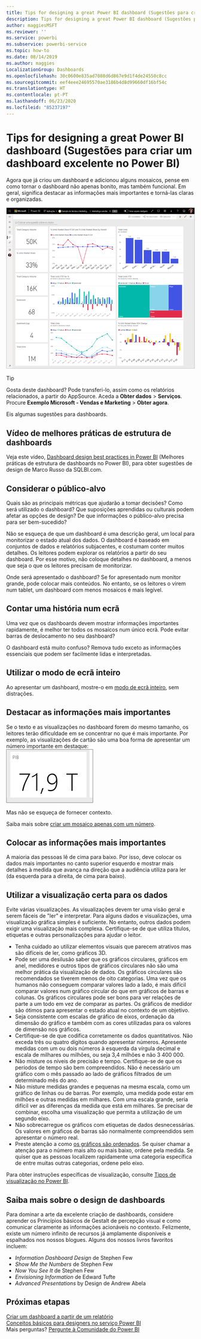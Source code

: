 ```yaml
---
title: Tips for designing a great Power BI dashboard (Sugestões para criar um dashboard excelente no Power BI)
description: Tips for designing a great Power BI dashboard (Sugestões para criar um dashboard excelente no Power BI)
author: maggiesMSFT
ms.reviewer: ''
ms.service: powerbi
ms.subservice: powerbi-service
ms.topic: how-to
ms.date: 08/14/2019
ms.author: maggies
LocalizationGroup: Dashboards
ms.openlocfilehash: 30c0600e835ad7088d6d867e9d1f4de24550c8cc
ms.sourcegitcommit: eef4eee24695570ae3186b4d8d99660df16bf54c
ms.translationtype: HT
ms.contentlocale: pt-PT
ms.lasthandoff: 06/23/2020
ms.locfileid: "85237197"
---
```

# <a name="tips-for-designing-a-great-power-bi-dashboard"></a>Tips for designing a great Power BI dashboard (Sugestões para criar um dashboard excelente no Power BI)
Agora que já criou um dashboard e adicionou alguns mosaicos, pense em como tornar o dashboard não apenas bonito, mas também funcional. Em geral, significa destacar as informações mais importantes e torná-las claras e organizadas.

![Dashboard de exemplo de marketing e vendas](media/service-dashboards-design-tips/power-bi-marketing-sample-dashboard.png)

> [!TIP]
> Gosta deste dashboard? Pode transferi-lo, assim como os relatórios relacionados, a partir do AppSource. Aceda a **Obter dados** > **Serviços**. Procure **Exemplo Microsoft - Vendas e Marketing** > **Obter agora**.

Eis algumas sugestões para dashboards.

## <a name="dashboard-design-best-practices-video"></a>Vídeo de melhores práticas de estrutura de dashboards

Veja este vídeo, [Dashboard design best practices in Power BI](https://www.youtube.com/watch?v=-tdkUYrzrio) (Melhores práticas de estrutura de dashboards no Power BI), para obter sugestões de design de Marco Russo da SQLBI.com.

## <a name="consider-your-audience"></a>Considerar o público-alvo
Quais são as principais métricas que ajudarão a tomar decisões? Como será utilizado o dashboard? Que suposições aprendidas ou culturais podem afetar as opções de design? De que informações o público-alvo precisa para ser bem-sucedido?

Não se esqueça de que um dashboard é uma descrição geral, um local para monitorizar o estado atual dos dados. O dashboard é baseado em conjuntos de dados e relatórios subjacentes, e costumam conter muitos detalhes. Os leitores podem explorar os relatórios a partir do seu dashboard. Por esse motivo, não coloque detalhes no dashboard, a menos que seja o que os leitores precisam de monitorizar.

Onde será apresentado o dashboard? Se for apresentado num monitor grande, pode colocar mais conteúdos. No entanto, se os leitores o virem num tablet, um dashboard com menos mosaicos é mais legível.

## <a name="tell-a-story-on-one-screen"></a>Contar uma história num ecrã
Uma vez que os dashboards devem mostrar informações importantes rapidamente, é melhor ter todos os mosaicos num único ecrã. Pode evitar barras de deslocamento no seu dashboard?

O dashboard está muito confuso?  Remova tudo exceto as informações essenciais que podem ser facilmente lidas e interpretadas.

## <a name="make-use-of-full-screen-mode"></a>Utilizar o modo de ecrã inteiro
Ao apresentar um dashboard, mostre-o em [modo de ecrã inteiro](../consumer/end-user-focus.md), sem distrações.

## <a name="accent-the-most-important-information"></a>Destacar as informações mais importantes
Se o texto e as visualizações no dashboard forem do mesmo tamanho, os leitores terão dificuldade em se concentrar no que é mais importante. Por exemplo, as visualizações de cartão são uma boa forma de apresentar um número importante em destaque:  
![Visualização de cartão](media/service-dashboards-design-tips/pbi_card.png)

Mas não se esqueça de fornecer contexto.  

Saiba mais sobre [criar um mosaico apenas com um número](../visuals/power-bi-visualization-card.md).

## <a name="place-the-most-important-information"></a>Colocar as informações mais importantes
A maioria das pessoas lê de cima para baixo. Por isso, deve colocar os dados mais importantes no canto superior esquerdo e mostrar mais detalhes à medida que avança na direção que a audiência utiliza para ler (da esquerda para a direita, de cima para baixo).

## <a name="use-the-right-visualization-for-the-data"></a>Utilizar a visualização certa para os dados
Evite várias visualizações.  As visualizações devem ter uma visão geral e serem fáceis de "ler" e interpretar.  Para alguns dados e visualizações, uma visualização gráfica simples é suficiente. No entanto, outros dados podem exigir uma visualização mais complexa. Certifique-se de que utiliza títulos, etiquetas e outras personalizações para ajudar o leitor.  

* Tenha cuidado ao utilizar elementos visuais que parecem atrativos mas são difíceis de ler, como gráficos 3D. 
* Pode ser uma desilusão saber que os gráficos circulares, gráficos em anel, medidores e outros tipos de gráficos circulares não são uma melhor prática da visualização de dados. Os gráficos circulares são recomendados se tiverem menos de oito categorias. Uma vez que os humanos não conseguem comparar valores lado a lado, é mais difícil comparar valores num gráfico circular do que em gráficos de barras e colunas. Os gráficos circulares pode ser bons para ver relações de parte a um todo em vez de comparar as partes. Os gráficos de medidor são ótimos para apresentar o estado atual no contexto de um objetivo.
* Seja consistente com escalas de gráfico de eixos, ordenação da dimensão do gráfico e também com as cores utilizadas para os valores de dimensão nos gráficos.
* Certifique-se de que codifica corretamente os dados quantitativos. Não exceda três ou quatro dígitos quando apresentar números. Apresente medidas com um ou dois números à esquerda da vírgula decimal e escala de milhares ou milhões, ou seja 3,4 milhões e não 3 400 000.
* Não misture os níveis de precisão e tempo. Certifique-se de que os períodos de tempo são bem compreendidos. Não é necessário um gráfico com o mês passado ao lado de gráficos filtrados de um determinado mês do ano.
* Não misture medidas grandes e pequenas na mesma escala, como um gráfico de linhas ou de barras. Por exemplo, uma medida pode estar em milhões e outras medidas em milhares. Com uma escala grande, seria difícil ver as diferenças da medida que está em milhares. Se precisar de combinar, escolha uma visualização que permita a utilização de um segundo eixo.
* Não sobrecarregue os gráficos com etiquetas de dados desnecessárias. Os valores em gráficos de barras são normalmente compreendidos sem apresentar o número real.
* Preste atenção a como [os gráficos são ordenados](../consumer/end-user-change-sort.md). Se quiser chamar a atenção para o número mais alto ou mais baixo, ordene pela medida. Se quiser que as pessoas localizem rapidamente uma categoria específica de entre muitas outras categorias, ordene pelo eixo.  

Para obter instruções específicas de visualização, consulte [Tipos de visualização no Power BI](../visuals/power-bi-visualization-types-for-reports-and-q-and-a.md).  

## <a name="learn-more-about-dashboard-design"></a>Saiba mais sobre o design de dashboards
Para dominar a arte da excelente criação de dashboards, considere aprender os Princípios básicos de Gestalt de percepção visual e como comunicar claramente as informações acionáveis no contexto. Felizmente, existe um número infinito de recursos já amplamente disponíveis e espalhados nos nossos blogues. Alguns dos nossos livros favoritos incluem:

* *Information Dashboard Design* de Stephen Few  
* *Show Me the Numbers* de Stephen Few  
* *Now You See It* de Stephen Few  
* *Envisioning Information* de Edward Tufte  
* *Advanced Presentations* by Design de Andrew Abela   

## <a name="next-steps"></a>Próximas etapas
[Criar um dashboard a partir de um relatório](service-dashboard-create.md)  
[Conceitos básicos para designers no serviço Power BI](../fundamentals/service-basic-concepts.md)  
Mais perguntas? [Pergunte à Comunidade do Power BI](https://community.powerbi.com/)
